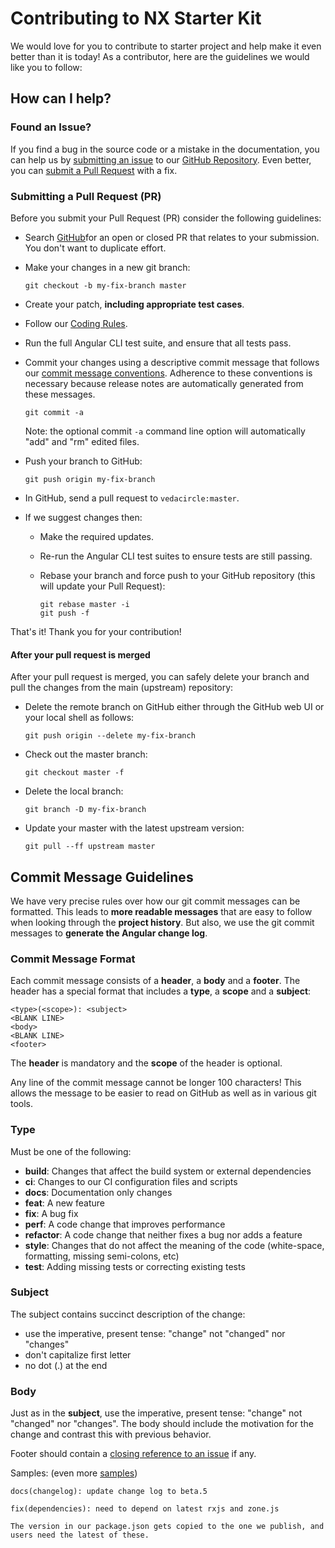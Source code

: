 # Contributing to NX Starter Kit

We would love for you to contribute to starter project and help make it even better than it is
today! As a contributor, here are the guidelines we would like you to follow:

## How can I help?

### Found an Issue?
If you find a bug in the source code or a mistake in the documentation, you can help us by
[submitting an issue][issues] to our [GitHub Repository][github]. Even better, you can
[submit a Pull Request](#submit-pr) with a fix.


### <a name="submit-pr"></a> Submitting a Pull Request (PR)
Before you submit your Pull Request (PR) consider the following guidelines:

* Search [GitHub][pulls]for an open or closed PR
  that relates to your submission. You don't want to duplicate effort.
* Make your changes in a new git branch:

     ```shell
     git checkout -b my-fix-branch master
     ```

* Create your patch, **including appropriate test cases**.
* Follow our [Coding Rules](#rules).
* Run the full Angular CLI test suite, and ensure that all tests pass.
* Commit your changes using a descriptive commit message that follows our
  [commit message conventions](#commit-message-guidelines). Adherence to these conventions
  is necessary because release notes are automatically generated from these messages.

     ```shell
     git commit -a
     ```
  Note: the optional commit `-a` command line option will automatically "add" and "rm" edited files.

* Push your branch to GitHub:

    ```shell
    git push origin my-fix-branch
    ```

* In GitHub, send a pull request to `vedacircle:master`.
* If we suggest changes then:
  * Make the required updates.
  * Re-run the Angular CLI test suites to ensure tests are still passing.
  * Rebase your branch and force push to your GitHub repository (this will update your Pull Request):

    ```shell
    git rebase master -i
    git push -f
    ```

That's it! Thank you for your contribution!

#### After your pull request is merged

After your pull request is merged, you can safely delete your branch and pull the changes
from the main (upstream) repository:

* Delete the remote branch on GitHub either through the GitHub web UI or your local shell as follows:

    ```shell
    git push origin --delete my-fix-branch
    ```

* Check out the master branch:

    ```shell
    git checkout master -f
    ```

* Delete the local branch:

    ```shell
    git branch -D my-fix-branch
    ```

* Update your master with the latest upstream version:

    ```shell
    git pull --ff upstream master
    ```

## <a name="commit-message-guidelines"></a> Commit Message Guidelines

We have very precise rules over how our git commit messages can be formatted.  This leads to **more
readable messages** that are easy to follow when looking through the **project history**.  But also,
we use the git commit messages to **generate the Angular change log**.

### Commit Message Format
Each commit message consists of a **header**, a **body** and a **footer**.  The header has a special
format that includes a **type**, a **scope** and a **subject**:

```
<type>(<scope>): <subject>
<BLANK LINE>
<body>
<BLANK LINE>
<footer>
```

The **header** is mandatory and the **scope** of the header is optional.

Any line of the commit message cannot be longer 100 characters! This allows the message to be easier
to read on GitHub as well as in various git tools.

### Type
Must be one of the following:

* **build**: Changes that affect the build system or external dependencies
* **ci**: Changes to our CI configuration files and scripts
* **docs**: Documentation only changes
* **feat**: A new feature
* **fix**: A bug fix
* **perf**: A code change that improves performance
* **refactor**: A code change that neither fixes a bug nor adds a feature
* **style**: Changes that do not affect the meaning of the code (white-space, formatting, missing
  semi-colons, etc)
* **test**: Adding missing tests or correcting existing tests


### Subject
The subject contains succinct description of the change:

* use the imperative, present tense: "change" not "changed" nor "changes"
* don't capitalize first letter
* no dot (.) at the end

### Body
Just as in the **subject**, use the imperative, present tense: "change" not "changed" nor "changes".
The body should include the motivation for the change and contrast this with previous behavior.

Footer should contain a [closing reference to an issue](https://help.github.com/articles/closing-issues-via-commit-messages/) if any.

Samples: (even more [samples](https://github.com/tomastrajan/angular-ngrx-material-starter/commits/master))

```
docs(changelog): update change log to beta.5
```
```
fix(dependencies): need to depend on latest rxjs and zone.js

The version in our package.json gets copied to the one we publish, and users need the latest of these.
```


[GitHub]: https://github.com/xmlking/vedacircle
[gitter]: https://gitter.im/xmlking/vedacircle
[issues]: https://github.com/xmlking/vedacircle/issues
[pulls]: https://github.com/xmlking/vedacircle/pulls

[js-style-guide]: https://google.github.io/styleguide/jsguide.html
